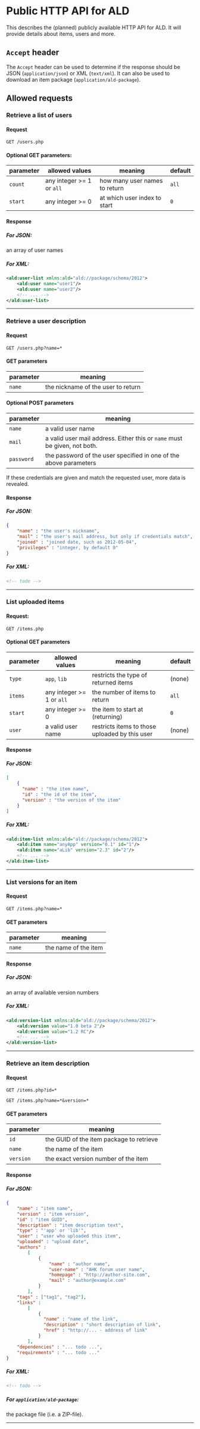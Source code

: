 # Public HTTP API for ALD
This describes the (planned) publicly available HTTP API for ALD. It will provide details about items, users and more.

## `Accept` header
The `Accept` header can be used to determine if the response should be JSON (`application/json`) or XML (`text/xml`).
It can also be used to download an item package (`application/ald-package`).

## Allowed requests
### Retrieve a list of users
#### Request
`GET /users.php`

#### Optional GET parameters:

parameter   | allowed values              | meaning                       | default
------------|-----------------------------|-------------------------------|---------
`count`     | any integer >= 1 or `all`   | how many user names to return | `all`
`start`     | any integer >= 0            | at which user index to start  | `0`

#### Response
##### For JSON:
an array of user names

##### For XML:
```xml
<ald:user-list xmlns:ald="ald://package/schema/2012">
    <ald:user name="user1"/>
    <ald:user name="user2"/>
    <!-- ... -->
</ald:user-list>
```
***

### Retrieve a user description
#### Request
`GET /users.php?name=*`

#### GET parameters

parameter | meaning
----------|------------------------------------
`name`    | the nickname of the user to return

#### Optional POST parameters

parameter | meaning
----------|--------------------------------------------------------------
`name`    | a valid user name
`mail`    | a valid user mail address. Either this or `name` must be given, not both.
`password`| the password of the user specified in one of the above parameters

If these credentials are given and match  the requested user, more data is revealed.

#### Response
##### For JSON:
```json
{
    "name" : "the user's nickname",
    "mail" : "the user's mail address, but only if credentials match",
    "joined" : "joined date, such as 2012-05-04",
    "privileges" : "integer, by default 0"
}
```

##### For XML:
```xml
<!-- todo -->
```
***

### List uploaded items
#### Request:

`GET /items.php`

#### Optional GET parameters
parameter | allowed values           | meaning                                        | default
----------|--------------------------|------------------------------------------------|----------------
`type`    | `app`, `lib`             | restricts the type of returned items           | (none)
`items`   | any integer >= 1 or `all`| the number of items to return                  | `all`
`start`   | any integer >= 0         | the item to start at (returning)               | `0`
`user`    | a valid user name        | restricts items to those uploaded by this user | (none)

#### Response
##### For JSON:
```json
[
    {
      "name" : "the item name",
      "id" : "the id of the item",
      "version" : "the version of the item"
    }
]
```

##### For XML:
```xml
<ald:item-list xmlns:ald="ald://package/schema/2012">
    <ald:item name="anyApp" version="0.1" id="1"/>
    <ald:item name="aLib" version="2.3" id="2"/>
    <!-- ... -->
</ald:item-list>
```
***

### List versions for an item
#### Request
`GET /items.php?name=*`

#### GET parameters
parameter | meaning
----------|------------------------
`name`    | the name of the item

#### Response
##### For JSON:
an array of available version numbers

##### For XML:
```xml
<ald:version-list xmlns:ald="ald://package/schema/2012">
    <ald:version value="1.0 beta 2"/>
    <ald:version value="1.2 RC"/>
    <!-- ... -->
</ald:version-list>
```
***

### Retrieve an item description
#### Request
`GET /items.php?id=*`

`GET /items.php?name=*&version=*`

#### GET parameters
parameter | meaning
----------|-----------------------------------------
`id`      | the GUID of the item package to retrieve
`name`    | the name of the item
`version` | the exact version number of the item

#### Response
##### For JSON:
```json
{
    "name" : "item name",
    "version" : "item version",
    "id" : "item GUID",
    "description" : "item description text",
    "type" : "'app' or 'lib'",
    "user" : "user who uploaded this item",
    "uploaded" : "upload date",
    "authors" :
        [
            {
                "name" : "author name",
                "user-name" : "AHK forum user name",
                "homepage" : "http://author-site.com",
                "mail" : "author@example.com"
            }
        ],
    "tags" : ["tag1", "tag2"],
    "links" :
        [
            {
              "name" : "name of the link",
              "description" : "short description of link",
              "href" : "http://... - address of link"
            }
        ],
    "dependencies" : "... todo ...",
    "requirements" : "... todo ..."
}
```

##### For XML:
```xml
<!-- todo -->
```

##### For `application/ald-package`:
the package file (i.e. a ZIP-file).
***